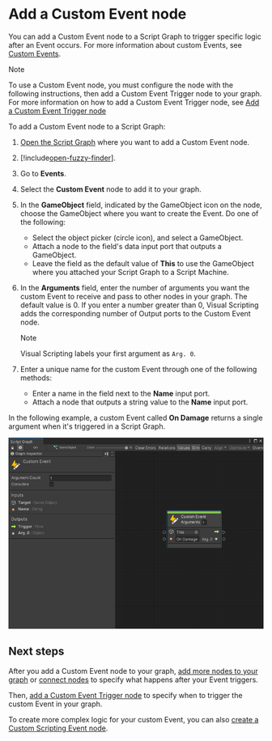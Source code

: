 # Add a Custom Event node

You can add a Custom Event node to a Script Graph to trigger specific logic after an Event occurs. For more information about custom Events, see [Custom Events](vs-custom-events.md).

> [!NOTE]
> To use a Custom Event node, you must configure the node with the following instructions, then add a Custom Event Trigger node to your graph. For more information on how to add a Custom Event Trigger node, see [Add a Custom Event Trigger node](vs-add-custom-event-node-trigger.md)

To add a Custom Event node to a Script Graph: 

1. [Open the Script Graph](vs-open-graph-edit.md) where you want to add a Custom Event node. 

2. [!include[open-fuzzy-finder](./snippets/vs-open-fuzzy-finder.md)]. 
 
3. Go to **Events**.

4. Select the **Custom Event** node to add it to your graph.

5. In the **GameObject** field, indicated by the GameObject icon on the node, choose the GameObject where you want to create the Event. Do one of the following: 

    - Select the object picker (circle icon), and select a GameObject.
    - Attach a node to the field's data input port that outputs a GameObject. 
    - Leave the field as the default value of **This** to use the GameObject where you attached your Script Graph to a Script Machine.

6. In the **Arguments** field, enter the number of arguments you want the custom Event to receive and pass to other nodes in your graph. The default value is 0. If you enter a number greater than 0, Visual Scripting adds the corresponding number of Output ports to the Custom Event node.

    > [!NOTE]
    > Visual Scripting labels your first argument as `Arg. 0`.

7. Enter a unique name for the custom Event through one of the following methods: 

   - Enter a name in the field next to the **Name** input port. 
   - Attach a node that outputs a string value to the **Name** input port. 

In the following example, a custom Event called **On Damage** returns a single argument when it's triggered in a Script Graph. 

![An image of the Graph window, that displays a Custom Event node. Its Arguments are set to 1, its Target is set to This, and its Name is set to On Damage.](images/vs-events-custom-event-node.png)


## Next steps 

After you add a Custom Event node to your graph, [add more nodes to your graph](vs-add-node-to-graph.md) or [connect nodes](vs-creating-connections.md) to specify what happens after your Event triggers. 

Then, [add a Custom Event Trigger node](vs-add-custom-event-node-trigger.md) to specify when to trigger the custom Event in your graph. 

To create more complex logic for your custom Event, you can also [create a Custom Scripting Event node](vs-create-own-custom-event-node.md).


